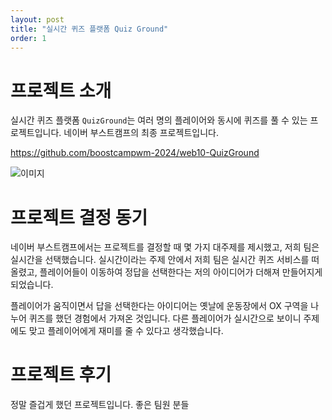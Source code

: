 ```yaml
---
layout: post
title: "실시간 퀴즈 플랫폼 Quiz Ground"
order: 1
---
```


# 프로젝트 소개

실시간 퀴즈 플랫폼 `QuizGround`는 여러 명의 플레이어와 동시에 퀴즈를 풀 수 있는 프로젝트입니다. 네이버 부스트캠프의 최종 프로젝트입니다.

<https://github.com/boostcampwm-2024/web10-QuizGround>

![이미지](https://github.com/user-attachments/assets/79707267-b5f4-4df3-83b5-5d47ae515598)

# 프로젝트 결정 동기

네이버 부스트캠프에서는 프로젝트를 결정할 때 몇 가지 대주제를 제시했고, 저희 팀은 실시간을 선택했습니다. 실시간이라는 주제 안에서 저희 팀은 실시간 퀴즈 서비스를 떠올렸고, 플레이어들이 이동하여 정답을 선택한다는 저의 아이디어가 더해져 만들어지게 되었습니다.

플레이어가 움직이면서 답을 선택한다는 아이디어는 옛날에 운동장에서 OX 구역을 나누어 퀴즈를 했던 경험에서 가져온 것입니다. 다른 플레이어가 실시간으로 보이니 주제에도 맞고 플레이어에게 재미를 줄 수 있다고 생각했습니다.

# 프로젝트 후기

정말 즐겁게 했던 프로젝트입니다. 좋은 팀원 분들
